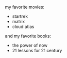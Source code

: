 my favorite movies:
- startrek
- matrix
- cloud atlas
  
and my favorite books:  
- the power of now
- 21 lessons for 21 century
